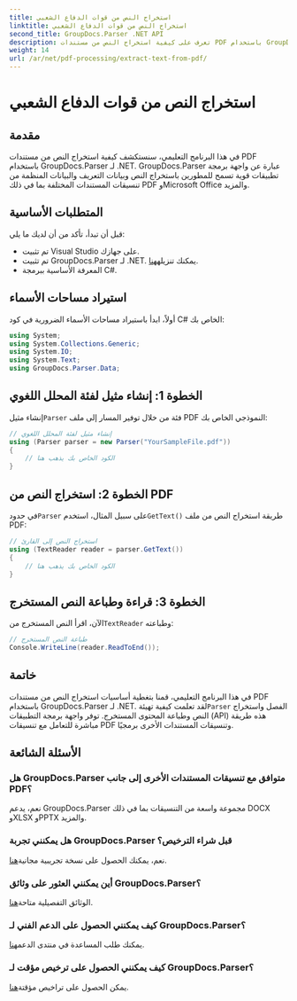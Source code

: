 ```yaml
---
title: استخراج النص من قوات الدفاع الشعبي
linktitle: استخراج النص من قوات الدفاع الشعبي
second_title: GroupDocs.Parser .NET API
description: تعرف على كيفية استخراج النص من مستندات PDF باستخدام GroupDocs.Parser لـ .NET. برنامج تعليمي خطوة بخطوة للمطورين.
weight: 14
url: /ar/net/pdf-processing/extract-text-from-pdf/
---
```


# استخراج النص من قوات الدفاع الشعبي

## مقدمة
في هذا البرنامج التعليمي، سنستكشف كيفية استخراج النص من مستندات PDF باستخدام GroupDocs.Parser لـ .NET. GroupDocs.Parser عبارة عن واجهة برمجة تطبيقات قوية تسمح للمطورين باستخراج النص وبيانات التعريف والبيانات المنظمة من تنسيقات المستندات المختلفة بما في ذلك PDF وMicrosoft Office والمزيد.
## المتطلبات الأساسية
قبل أن تبدأ، تأكد من أن لديك ما يلي:
- تم تثبيت Visual Studio على جهازك.
-  تم تثبيت GroupDocs.Parser لـ .NET. يمكنك تنزيله[هنا](https://releases.groupdocs.com/parser/net/).
- المعرفة الأساسية ببرمجة C#.

## استيراد مساحات الأسماء
أولاً، ابدأ باستيراد مساحات الأسماء الضرورية في كود C# الخاص بك:
```csharp
using System;
using System.Collections.Generic;
using System.IO;
using System.Text;
using GroupDocs.Parser.Data;
```
## الخطوة 1: إنشاء مثيل لفئة المحلل اللغوي
 إنشاء مثيل`Parser` فئة من خلال توفير المسار إلى ملف PDF النموذجي الخاص بك:
```csharp
// إنشاء مثيل لفئة المحلل اللغوي
using (Parser parser = new Parser("YourSampleFile.pdf"))
{
    // الكود الخاص بك يذهب هنا
}
```
## الخطوة 2: استخراج النص من PDF
 في حدود`Parser` على سبيل المثال، استخدم`GetText()` طريقة استخراج النص من ملف PDF:
```csharp
// استخراج النص إلى القارئ
using (TextReader reader = parser.GetText())
{
    // الكود الخاص بك يذهب هنا
}
```
## الخطوة 3: قراءة وطباعة النص المستخرج
 الآن، اقرأ النص المستخرج من`TextReader` وطباعته:
```csharp
// طباعة النص المستخرج
Console.WriteLine(reader.ReadToEnd());
```

## خاتمة
 في هذا البرنامج التعليمي، قمنا بتغطية أساسيات استخراج النص من مستندات PDF باستخدام GroupDocs.Parser لـ .NET. لقد تعلمت كيفية تهيئة`Parser` الفصل واستخراج النص وطباعة المحتوى المستخرج. توفر واجهة برمجة التطبيقات (API) هذه طريقة مباشرة للتعامل مع تنسيقات PDF وتنسيقات المستندات الأخرى برمجيًا.

## الأسئلة الشائعة
### هل GroupDocs.Parser متوافق مع تنسيقات المستندات الأخرى إلى جانب PDF؟
نعم، يدعم GroupDocs.Parser مجموعة واسعة من التنسيقات بما في ذلك DOCX وXLSX وPPTX والمزيد.
### هل يمكنني تجربة GroupDocs.Parser قبل شراء الترخيص؟
 نعم، يمكنك الحصول على نسخة تجريبية مجانية[هنا](https://releases.groupdocs.com/).
### أين يمكنني العثور على وثائق GroupDocs.Parser؟
 الوثائق التفصيلية متاحة[هنا](https://tutorials.groupdocs.com/parser/net/).
### كيف يمكنني الحصول على الدعم الفني لـ GroupDocs.Parser؟
 يمكنك طلب المساعدة في منتدى الدعم[هنا](https://forum.groupdocs.com/c/parser/17).
### كيف يمكنني الحصول على ترخيص مؤقت لـ GroupDocs.Parser؟
 يمكن الحصول على تراخيص مؤقتة[هنا](https://purchase.groupdocs.com/temporary-license/).